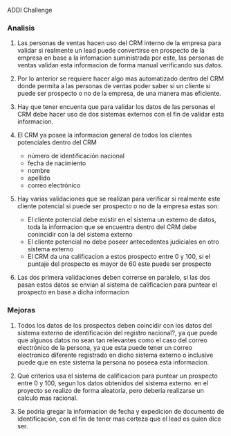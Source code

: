 ADDI Challenge

### Analisis

1. Las personas de ventas hacen uso del CRM interno de la empresa para validar si realmente un lead puede convertirse en prospecto de la empresa en base a la infomacion suministrada por este, las personas de ventas validan esta informacion de forma manual verificando sus datos.

2. Por lo anterior se requiere hacer algo mas automatizado dentro del CRM donde permita a las personas de ventas poder saber si un cliente si puede ser prospecto o no de la empresa, de una manera mas eficiente.

3. Hay que tener encuenta que para validar los datos de las personas el CRM debe hacer uso de dos sistemas externos con el fin de validar esta informacion.

4. El CRM ya posee la informacion general de todos los clientes potenciales dentro del CRM
    * número de identificación nacional
    * fecha de nacimiento
    * nombre
    * apellido
    * correo electrónico

5. Hay varias validaciones que se realizan para verificar si realmente este cliente potencial si puede ser prospecto o no de la empresa estas son:
    * El cliente potencial debe existir en el sistema un externo de datos, toda la informacion que se encuentra dentro del CRM debe conincidir con la del sistema externo
    * El cliente potencial no debe poseer antecedentes judiciales en otro sistema externo
    * El CRM da una calificacion a estos prospecto entre 0 y 100, si el puntaje del prospecto es mayor de 60 este puede ser prospecto

6. Las dos primera validaciones deben correrse en paralelo, si las dos pasan estos datos se envian al sistema de calificacion para puntear el prospecto en base a dicha informacion

### Mejoras

1. Todos los datos de los prospectos deben coincidir con los datos del sistema externo de identificación del registro nacional?, ya que puede que algunos datos no sean tan relevantes como el caso del correo electrónico de la persona, ya que esta puede tener un correo electronico diferente registrado en dicho sistema externo o inclusive puede que en este sistema la persona no poseea esta informacion.

2. Que criterios usa el sistema de calificacion para puntear un prospecto entre 0 y 100, segun los datos obtenidos del sistema externo. en el proyecto se realizo de forma aleatoria, pero deberia realizarse un calculo mas racional.

3. Se podria gregar la informacion de fecha y expedicion de documento de identificación, con el fin de tener mas certeza que el lead es quien dice ser.